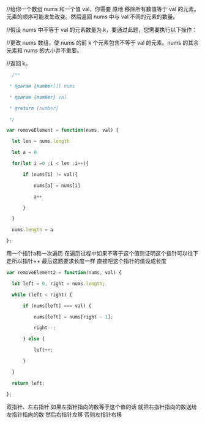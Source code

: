 
//给你一个数组 nums 和一个值 val，你需要 原地 移除所有数值等于 val 的元素。元素的顺序可能发生改变。然后返回 nums 中与 val 不同的元素的数量。

  

//假设 nums 中不等于 val 的元素数量为 k，要通过此题，您需要执行以下操作：

  

//更改 nums 数组，使 nums 的前 k 个元素包含不等于 val 的元素。nums 的其余元素和 nums 的大小并不重要。

//返回 k。

  
```js
  /**

 * @param {number[]} nums

 * @param {number} val

 * @return {number}

 */

var removeElement = function(nums, val) {

  let len = nums.length

  let a = 0

  for(let i =0 ;i < len ;i++){

      if (nums[i] != val){

          nums[a] = nums[i]

          a++

      }

  }

  nums.length = a

};
```

用一个指针a和一次遍历
在遍历过程中如果不等于这个值则证明这个指针可以往下走所以指针++
最后这题要求长度一样 直接吧这个指针的值设成长度




```js
var removeElement2 = function(nums, val) {

  let left = 0, right = nums.length;

  while (left < right) {

      if (nums[left] === val) {

          nums[left] = nums[right - 1];

          right--;

      } else {

          left++;

      }

  }

  return left;

};
```

双指针、左右指针
如果左指针指向的数等于这个值的话 就把右指针指向的数送给左指针指向的数 然后右指针左移  否则左指针右移